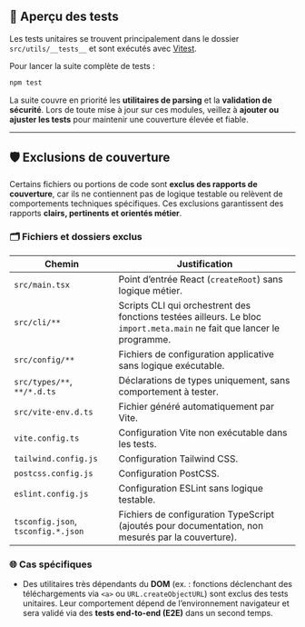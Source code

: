 ## 🧪 Aperçu des tests

Les tests unitaires se trouvent principalement dans le dossier `src/utils/__tests__` et sont exécutés avec [Vitest](https://vitest.dev/).

Pour lancer la suite complète de tests :

```bash
npm test
```

La suite couvre en priorité les **utilitaires de parsing** et la **validation de sécurité**. Lors de toute mise à jour sur ces modules, veillez à **ajouter ou ajuster les tests** pour maintenir une couverture élevée et fiable.

---

## 🛡️ Exclusions de couverture

Certains fichiers ou portions de code sont **exclus des rapports de couverture**, car ils ne contiennent pas de logique testable ou relèvent de comportements techniques spécifiques. Ces exclusions garantissent des rapports **clairs, pertinents et orientés métier**.

### 🗂️ Fichiers et dossiers exclus

| Chemin                             | Justification                                                                                                           |
| ---------------------------------- | ----------------------------------------------------------------------------------------------------------------------- |
| `src/main.tsx`                     | Point d’entrée React (`createRoot`) sans logique métier.                                                                |
| `src/cli/**`                       | Scripts CLI qui orchestrent des fonctions testées ailleurs. Le bloc `import.meta.main` ne fait que lancer le programme. |
| `src/config/**`                    | Fichiers de configuration applicative sans logique exécutable.                                                          |
| `src/types/**`, `**/*.d.ts`        | Déclarations de types uniquement, sans comportement à tester.                                                           |
| `src/vite-env.d.ts`                | Fichier généré automatiquement par Vite.                                                                                |
| `vite.config.ts`                   | Configuration Vite non exécutable dans les tests.                                                                       |
| `tailwind.config.js`               | Configuration Tailwind CSS.                                                                                             |
| `postcss.config.js`                | Configuration PostCSS.                                                                                                  |
| `eslint.config.js`                 | Configuration ESLint sans logique testable.                                                                             |
| `tsconfig.json`, `tsconfig.*.json` | Fichiers de configuration TypeScript (ajoutés pour documentation, non mesurés par la couverture).                       |


### 🌐 Cas spécifiques

* Des utilitaires très dépendants du **DOM** (ex. : fonctions déclenchant des téléchargements via `<a>` ou `URL.createObjectURL`) sont exclus des tests unitaires. Leur comportement dépend de l’environnement navigateur et sera validé via des **tests end-to-end (E2E)** dans un second temps.
